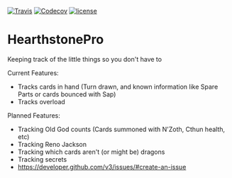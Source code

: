 [![Travis](https://img.shields.io/travis/jbzdarkid/HearthstonePro.svg)](https://travis-ci.org/jbzdarkid/HearthstonePro)
[![Codecov](https://img.shields.io/codecov/c/github/jbzdarkid/HearthstonePro.svg)](https://codecov.io/gh/jbzdarkid/HearthstonePro)
[![license](https://img.shields.io/github/license/jbzdarkid/HearthstonePro.svg)](https://github.com/jbzdarkid/HearthstonePro/blob/master/LICENSE)

# HearthstonePro
Keeping track of the little things so you don't have to

Current Features:
- Tracks cards in hand (Turn drawn, and known information like Spare Parts or cards bounced with Sap)
- Tracks overload

Planned Features:
- Tracking Old God counts (Cards summoned with N'Zoth, Cthun health, etc)
- Tracking Reno Jackson
- Tracking which cards aren't (or might be) dragons
- Tracking secrets
- https://developer.github.com/v3/issues/#create-an-issue
